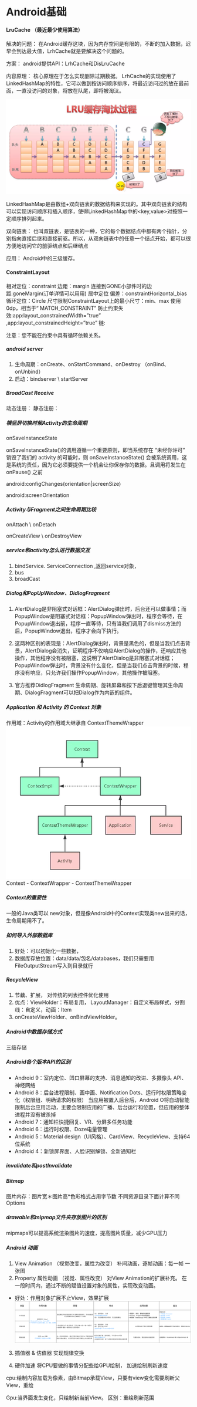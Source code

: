 # Android基础

#### LruCache （最近最少使用算法）

解决的问题：
在Android缓存这块，因为内存空间是有限的，不断的加入数据，迟早会到达最大值，LrhCache就是要解决这个问题的。

方案：
android提供API：LrhCache和DisLruCache

内容原理：
核心原理在于怎么实现删除过期数据。
LrhCache的实现使用了LinkedHashMap的特性，它可以做到按访问顺序排序，将最近访问过的放在最前面，一直没访问的对象，将放在队尾，即将被淘汰。

![hahah](./image/android/lrucache.png)

LinkedHashMap是由数组+双向链表的数据结构来实现的。其中双向链表的结构可以实现访问顺序和插入顺序，使得LinkedHashMap中的<key,value>对按照一定顺序排列起来。

双向链表：
也叫双链表，是链表的一种，它的每个数据结点中都有两个指针，分别指向直接后继和直接前驱。所以，从双向链表中的任意一个结点开始，都可以很方便地访问它的前驱结点和后继结点

应用：
Android中的三级缓存。



#### ConstraintLayout

相对定位：constraint
边距：margin
连接到GONE小部件时的边距:goneMargin(订单详情可以用用)
居中定位
偏差：constraintHorizontal_bias
循环定位：Circle
尺寸限制ConstraintLayout上的最小尺寸：min、max
使用0dp，相当于“ MATCH_CONSTRAINT”
防止约束失效:app:layout_constrainedWidth=”true” ,app:layout_constrainedHeight=”true”
链:

注意：您不能在约束中具有循环依赖关系。

##### android server
1. 生命周期：onCreate、onStartCommand、onDestroy （onBind、onUnbind）
2. 启动：bindserver \ startServer

##### BroadCast Receive
动态注册：
静态注册：

##### 横竖屏切换时候Activity的生命周期
onSaveInstanceState

onSaveInstanceState()的调用遵循一个重要原则，即当系统存在 “未经你许可” 销毁了我们的 activity 的可能时，则 onSaveInstanceState() 会被系统调用，这是系统的责任，因为它必须要提供一个机会让你保存你的数据。且调用将发生在 onPause() 之前

android:configChanges(orientation|screenSize)

android:screenOrientation

##### Activity与Fragment之间生命周期比较
onAttach \ onDetach

onCreateView \ onDestroyView

##### service和activity怎么进行数据交互
1. bindService.  ServiceConnection ,返回service对象，
2. bus
3. broadCast

##### Dialog和PopUpWindow、DidlogFragment
1. AlertDialog是非阻塞式对话框：AlertDialog弹出时，后台还可以做事情；而PopupWindow是阻塞式对话框：PopupWindow弹出时，程序会等待，在PopupWindow退出前，程序一直等待，只有当我们调用了dismiss方法的后，PopupWindow退出，程序才会向下执行。

2. 这两种区别的表现是：AlertDialog弹出时，背景是黑色的，但是当我们点击背景，AlertDialog会消失，证明程序不仅响应AlertDialog的操作，还响应其他操作，其他程序没有被阻塞，这说明了AlertDialog是非阻塞式对话框；PopupWindow弹出时，背景没有什么变化，但是当我们点击背景的时候，程序没有响应，只允许我们操作PopupWindow，其他操作被阻塞。

3. 官方推荐DidlogFragment
生命周期、旋转屏幕和按下后退键管理其生命周期、DialogFragment可以把Dialog作为内嵌的组件。

##### Application 和 Activity 的 Context 对象
作用域：Activity的作用域大继承自 ContextThemeWrapper
![hahah](./image/android/context.png)
Context  -  ContextWrapper  -  ContextThemeWrapper

##### Context的重要性
一般的Java类可以 new对象，但是像Android中的Context实现类new出来的话，生命周期用不了。


##### 如何导入外部数据库
1. 好处：可以初始化一些数据，
2. 数据库存放位置：data/data/包名/databases，我们只需要用FileOutputStream写入到目录就行

##### RecycleView
1. 节藕、扩展， 对传统的列表控件优化使用
2. 优点：ViewHolder：布局复用， LayoutManager：自定义布局样式，分割线：自定义，动画：Item
3. onCreateViewHolder、onBindViewHolder。

##### Android中数据存储方式
三级存储

##### Android各个版本API的区别
- Android 9：室内定位、凹口屏幕的支持、消息通知的改进、多摄像头 API、神经网络 
- Android 8：后台进程限制、画中画、Notification Dots、运行时权限策略变化（权限组、明确请求的权限）
当应用被置入后台后，Android O将自动智能限制后台应用活动，主要会限制应用的广播、后台运行和位置，但应用的整体进程并没有被杀掉
- Android 7：通知栏快捷回复、VR、分屏多任务功能
- Android 6：运行时权限、Doze电量管理
- Android 5：Material design（UI风格）、CardView、RecycleView、支持64位系统
- Android 4：新锁屏界面、人脸识别解锁、全新通知栏

##### invalidate和postInvalidate

##### Bitmap 
图片内存：图片宽＊图片高*色彩格式占用字节数
不同资源目录下面计算不同
Options

##### drawable和mipmap文件夹存放图片的区别
mipmaps可以提高系统渲染图片的速度，提高图片质量，减少GPU压力


##### Android 动画

1. View Animation （视觉改变，属性为改变）
补间动画，逐帧动画：每一帧 一张图
2. Property 属性动画 （视觉、属性改变）
对View Animation的扩展补充。
在一段时间内，通过不断的赋值设置对象的属性，实现改变动画。
- 好处：作用对象扩展不止View，效果扩展
![hahah](./image/android/动画.png)

3. 插值器 & 估值器
实现规律变换

4. 硬件加速
将CPU要做的事情分配些给GPU绘制，  加速绘制刷新速度

cpu:绘制内容加载为像素，由Bitmap承载View，只要有view变化需要刷新父View，重绘

Gpu:当界面发生变化，只绘制新当前View。
区别：重绘刷新范围